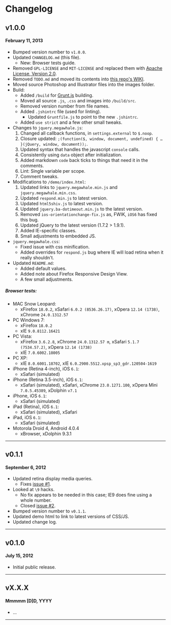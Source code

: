 # Changelog

## v1.0.0
#### February 11, 2013

* Bumped version number to `v1.0.0`.
* Updated `CHANGELOG.md` (this file).
	* New: Browser tests guide.
* Removed `GPL-LICENSE` and `MIT-LICENSE` and replaced them with [Apache License, Version 2.0](http://www.apache.org/licenses/LICENSE-2.0).
* Removed `TODO.md` and moved its contents into [this repo's WIKI](https://github.com/registerguard/jquery-megawhale/issues).
* Moved source Photoshop and Illustrator files into the images folder.
* Build:
	* Added `/build` for [Grunt.js](http://gruntjs.com/) building.
	* Moved all source `.js`, `.css` and images into `/build/src`.
	* Removed version number from file names.
	* Added `.jshintrc` file (used for linting).
		* Updated `Gruntfile.js` to point to the new `.jshintrc`.
	* Added `use strict` and a few other small tweaks.
* Changes to `jquery.megawhale.js`:
	1. Changed all callback functions, in `settings.external` to `$.noop`.
	1. Closure updated: `;(function($, window, document, undefined) { … }(jQuery, window, document));`.
	1. Updated syntax that handles the javascript `console` calls.
	1. Consistently using `data` object after initialization.
	1. Added markdown `code` back ticks to things that need it in the comments.
	1. Lint: Single variable per scope.
	1. Comment tweaks.
* Modifications to `/demo/index.html`:
	1. Updated links to `jquery.megawhale.min.js` and `jquery.megawhale.min.css`.
	1. Updated `respond.min.js` to latest version.
	1. Updated `html5shiv.js` to latest version.
	1. Updated `jquery.ba-dotimeout.min.js` to the latest version.
	1. Removed `ios-orientationchange-fix.js` as, FWIK, `iOS6` has fixed this bug.
	1. Updated jQuery to the latest version (1.7.2 > 1.9.1).
	1. Added IE-specific classes.
	1. Small adjustments to embedded JS.
* `jquery.megawhale.css`:
	* Fixed issue with css minification.
	* Added overrides for `respond.js` bug where IE will load retina when it really shouldn't.
* Updated `README.md`:
	* Added default values.
	* Added note about Firefox Responsive Design View.
	* A few small adjustments.

##### Browser tests:

* MAC Snow Leopard:
	* xFirefox `18.0.2`, xSafari `6.0.2 (8536.26.17)`, xOpera `12.14 (1738)`, xChrome `24.0.1312.57`
* PC Windows 7:
	* xFirefox `18.0.2`
	* xIE `9.0.8112.16421`
* PC Vista:
	* xFirefox `3.6.2.8`, xChrome `24.0.1312.57 m`, xSafari `5.1.7 (7534.57.2)`, xOpera `12.14 (1738)`
	* xIE `7.0.6002.18005`
* PC XP:
    * xIE `8.0.6001.18702`, xIE `6.0.2900.5512.xpsp_sp3_gdr.120504-1619`
* iPhone (Retina 4-inch), iOS `6.1`:
	* xSafari (simulated)
* iPhone (Retina 3.5-inch), iOS `6.1`:
	* xSafari (simulated), xSafari, xChrome `23.0.1271.100`, xOpera Mini `7.0.5.45389`, xDolphin `v7.1`
* iPhone, iOS `6.1`:
	* xSafari (simulated)
* iPad (Retina), iOS `6.1`:
	* xSafari (simulated), xSafari
* iPad, iOS `6.1`:
	* xSafari (simulated)
* Motorola Droid 4, Android 4.0.4
	* xBrowser, xDolphin 9.3.1

---

## v0.1.1
#### September 6, 2012

* Updated retina display media queries.
    * Fixes [issue #1](https://github.com/registerguard/jquery-megawhale/issues/1).
* Looked at `\9` hacks.
    * No fix appears to be needed in this case; IE9 does fine using a whole number.
    * Closed [issue #2](https://github.com/registerguard/jquery-megawhale/issues/2).
* Bumped version number to `v0.1.1`.
* Updated demo html to link to latest versions of CSS/JS.
* Updated change log.

---

## v0.1.0
#### July 15, 2012

* Initial public release.

---

## vX.X.X
#### Mmmmm [D]D, YYYY

* ...

---
